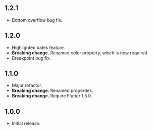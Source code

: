 ## 1.2.1

- Bottom overflow bug fix.

## 1.2.0

- Highlighted dates feature.
- **Breaking change.** Renamed color property, which is now required.
- Breakpoint bug fix.

## 1.1.0

- Major refactor.
- **Breaking change.** Renamed properties.
- **Breaking change.** Require Flutter 1.5.0.

## 1.0.0

- Initial release.
